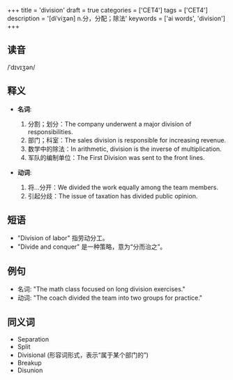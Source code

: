 +++
title = 'division'
draft = true
categories = ['CET4']
tags = ['CET4']
description = '[diˈviʒən] n.分，分配；除法'
keywords = ['ai words', 'division']
+++

## 读音
/ˈdɪvɪʒən/

## 释义
- **名词**:
    1. 分割；划分：The company underwent a major division of responsibilities.
    2. 部门；科室：The sales division is responsible for increasing revenue.
    3. 数学中的除法：In arithmetic, division is the inverse of multiplication.
    4. 军队的编制单位：The First Division was sent to the front lines.

- **动词**:
    1. 将…分开：We divided the work equally among the team members.
    2. 引起分歧：The issue of taxation has divided public opinion.

## 短语
- "Division of labor" 指劳动分工。
- "Divide and conquer" 是一种策略，意为“分而治之”。

## 例句
- 名词: "The math class focused on long division exercises."
- 动词: "The coach divided the team into two groups for practice."

## 同义词
- Separation
- Split
- Divisional (形容词形式，表示“属于某个部门的”)
- Breakup
- Disunion
